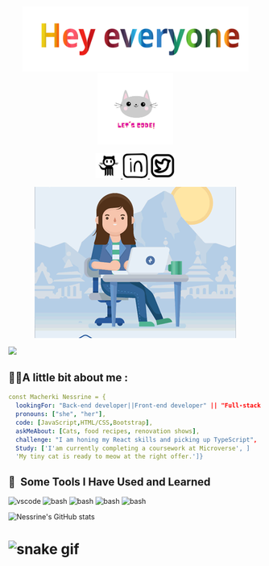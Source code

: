 
<p align="center">
  <img  width="450"  src="./hey everyone.svg"/ >
   <img width="150" src="./cat.gif"/>

</p>


<p align="center">
   
<a href="https://github.com/Nessrine88">
  <img height="50" src="./github.png"/>
</a>
<a href="https://www.linkedin.com/in/nessrine-macherki-86959196/">
  <img height="50" src="./linkedin.png"/>
</a>
<a href="https://twitter.com/Nessour88">
  <img height="50" src="./twiter.png"/>
</a>
</p>

<p align="center">
<img src="./R.gif"/>
</p>
<img src="https://t.bkit.co/w_64c16589bb841.gif" />
<h2>
👨‍💻A little bit about me :
</h2>

```yaml 
const Macherki Nessrine = {
  lookingFor: "Back-end developer||Front-end developer" || "Full-stack web developer",
  pronouns: ["she", "her"],
  code: [JavaScript,HTML/CSS,Bootstrap],
  askMeAbout: [Cats, food recipes, renovation shows],
  challenge: "I am honing my React skills and picking up TypeScript",
  Study: ['I'am currently completing a coursework at Microverse', ]
  'My tiny cat is ready to meow at the right offer.']}
 ```

 <h2> 🚀 &nbsp;Some Tools I Have Used and Learned</h2>
<p align="left">
<img src="https://cdn.jsdelivr.net/gh/devicons/devicon/icons/vscode/vscode-original.svg" alt="vscode" width="45" height="45"/>
<img src="https://th.bing.com/th/id/OIP.P9pvDXfTcEL96v8-DknlmQAAAA?pid=ImgDet&w=297&h=337&rs=1" alt="bash" width="60" height="45"/>
<img src="https://th.bing.com/th/id/OIP.Y-1jcuu23Iq3qxSXBVCBjAHaHa?pid=ImgDet&w=500&h=500&rs=1" alt="bash" width="60" height="45"/>
<img src="https://th.bing.com/th/id/OIP.ckalc6jinNzcHsl0_oDmTgHaHa?pid=ImgDet&w=512&h=512&rs=1" alt="bash" width="60" height="45"/>
<img src="https://th.bing.com/th/id/R.2725cdfc8c926a716c4f47550d22f199?rik=h2k%2fBIlrz3%2bm1A&pid=ImgRaw&r=0&sres=1&sresct=1" alt="bash" width="60" height="45"/>
  
</p>




![Nessrine's GitHub stats](https://github-readme-stats.vercel.app/api?username=Nessrine88&show_icons=true&theme=cobalt)

![snake gif](https://github.com/YOUR_USERNAME/YOUR_USERNAME/blob/output/github-contribution-grid-snake.gif)
=======
